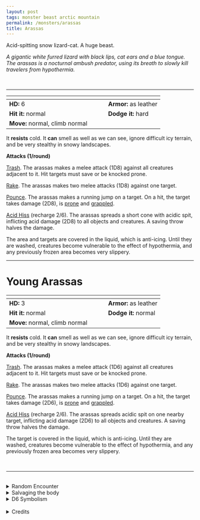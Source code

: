 ```yaml
---
layout: post
tags: monster beast arctic mountain
permalink: /monsters/arassas
title: Arassas
---
```


Acid-spitting snow lizard-cat. A huge beast.

_A gigantic white furred lizard with black lips, cat ears and a blue tongue. The arassas is a nocturnal ambush predator, using its breath to slowly kill travelers from hypothermia._

<br>

---

|  <span style="display: inline-block; width:250px"></span>  |  |
| -------- | --------|
| **HD:** 6 | **Armor:** as leather  |
| **Hit it:** normal    | **Dodge it:** hard  |
| **Move:** normal, climb normal     |   | 

It **resists** cold.
It **can** smell as well as we can see, ignore difficult icy terrain, and be very stealthy in snowy landscapes.

**Attacks (1/round)**

<ins>Trash</ins>. The arassas makes a melee attack (1D8) against all creatures adjacent to it. Hit targets must save or be knocked prone.

<ins>Rake</ins>. The arassas makes two melee attacks (1D8) against one target.

<ins>Pounce</ins>. The arassas makes a running jump on a target. On a hit, the target takes damage (2D8), is [prone](/2020/11/10/extra-rules/#conditions) and [grappled](/2020/11/10/extra-rules/#conditions).

<ins>Acid Hiss</ins> (recharge 2/6). The arassas spreads a short cone with acidic spit, inflicting acid damage (2D8) to all objects and creatures. A saving throw halves the damage.

The area and targets are covered in the liquid, which is anti-icing. Until they are washed, creatures become vulnerable to the effect of hypothermia, and any previously frozen area becomes very slippery.

---

# Young Arassas

|  <span style="display: inline-block; width:250px"></span>  |  |
| -------- | --------|
| **HD:** 3 | **Armor:** as leather  |
| **Hit it:** normal    | **Dodge it:** normal  |
| **Move:** normal, climb normal     |   | 

It **resists** cold.
It **can** smell as well as we can see, ignore difficult icy terrain, and be very stealthy in snowy landscapes.

**Attacks (1/round)**

<ins>Trash</ins>. The arassas makes a melee attack (1D6) against all creatures adjacent to it. Hit targets must save or be knocked prone.

<ins>Rake</ins>. The arassas makes two melee attacks (1D6) against one target.

<ins>Pounce</ins>. The arassas makes a running jump on a target. On a hit, the target takes damage (2D6), is [prone](/2020/11/10/extra-rules/#conditions) and [grappled](/2020/11/10/extra-rules/#conditions).

<ins>Acid Hiss</ins> (recharge 2/6). The arassas spreads acidic spit on one nearby target, inflicting acid damage (2D6) to all objects and creatures. A saving throw halves the damage.

The target is covered in the liquid, which is anti-icing. Until they are washed, creatures become vulnerable to the effect of hypothermia, and any previously frozen area becomes very slippery.

<br>

---

<br>

<details markdown="1">
<summary>Random Encounter</summary>
1. **Monster:** 1 arassas or 1D6 young arassas, their mother 1D4 turns away.
1. **Lair:** A big ice den with a strong acrid smell. 25% chance that there are eggs, 25% chance that there are hatchlings. <br>    &nbsp; OR <br>    **Omen:** A strange meow.
1. **Spoor:** Anti-icing spit melting holes in the ice.
1. **Tracks:**  3’ wide feline tracks.
1. **Trace:** Strange melting patterns in the snow.
1. **Trace:** Giant claw marks in the ice.
</details>

<details markdown="1">
<summary>Salvaging the body</summary>

Arassas meat tastes horrible, but is not poisonous. Its fur is very warm and its teeth can be used as weapons. More importantly, it’s bile is a prized anti-icing.

Arassas eggs are sought after, as it is the only way to train one for riding.

<span class="alchemy">**Arassas Bile.** Corrosive liquid (1D6). Prevents freezing, but renders vulnerable to cold damage.</span>
</details>

<details markdown="1">
<summary>D6 Symbolism</summary>
In local cultures the arassas is a symbol of ...

1. Discretion
1. Anger
1. Blizzards
1. Royalty
1. Strength
1. Sacred
</details>

<br>

<details markdown="1">
<summary>Credits</summary>
In alpine folklore, arassas, or tatzelwurm, are half-cat half-lizard creatures that can sometimes petrify with their gaze or spit poison. [Richard J. Leblanc Jr](http://savevsdragon.blogspot.com/)'s adaptation in the [Creature Compendium](https://www.drivethrurpg.com/product/147588/CC1-Creature-Compendium) makes it a huge monster with an acidic frost breath. Building from there, I dropped the frost part (I was always annoyed that arctic creatures had cold attacks in an environment where everybody resists cold damage) and made it de-icing! My goal was to create fun interactions for adventurers wanting to collect the spit. — SaltyGoo
</details>

